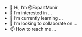 - 👋 Hi, I’m @ExpartMonir
- 👀 I’m interested in ...
- 🌱 I’m currently learning ...
- 💞️ I’m looking to collaborate on ...
- 📫 How to reach me ...

<!---
ExpartMonir/ExpartMonir is a ✨ special ✨ repository because its `README.md` (this file) appears on your GitHub profile.
You can click the Preview link to take a look at your changes.
--->
